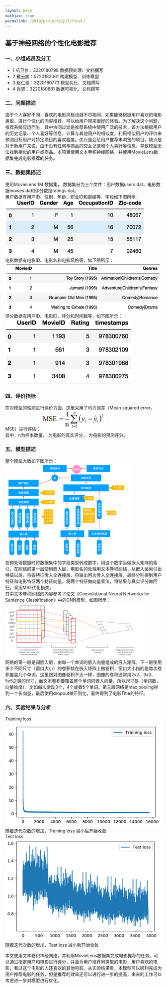 ```yaml
---
layout: page
mathjax: true
permalink: /2019/projects/p15/final/
---
```


## 基于神经网络的个性化电影推荐

### 一、小组成员及分工
- 1 巩卫参：3220180798 数据预处理、文档撰写
- 2 戴云鹏：5720182061 构建模型、训练模型
- 3 赵仁豪：3220180773 模型优化、文档撰写
- 4 肖恩：3220180881 数据可视化、文档撰写


### 二、问题描述
由于个人喜好不同，喜欢的电影风格也就不尽相同，如果能够根据用户喜欢的电影类型，进行个性化的内容推荐，可以给用户带来很好的体验。为了解决这个问题，推荐系统应运而生，其中协同过滤是推荐系统中使用广泛的技术，该方法根据用户的历史记录、个人喜好等信息，计算与其他用户的相似度，利用相似用户的评价来预测目标用户对特定项目的喜欢程度。优点是会给用户推荐未浏览的项目，缺点是对于新用户来说，由于没有任何与商品的交互记录和个人喜好等信息，导致模型无法找到相似的用户或商品。本项目使用文本卷积神经网络，并使用MovieLens数据集完成电影推荐的任务。

### 三、数据集描述
使用MovieLens 1M 数据集， 数据集分为三个文件：用户数据users.dat，电影数据movies.da和评分数据ratings.dat。    
用户数据有用户ID、性别、年龄、职业ID和邮编等，字段如下图所示：  
![](https://github.com/x3e7/bitdm.github.io/blob/master/2019/projects/P15/picture/1.png)  
电影数据有电影ID、电影名和电影风格等，如下图所示：  
![](https://github.com/x3e7/bitdm.github.io/blob/master/2019/projects/P15/picture/2.png)  
评分数据有用户ID、电影ID、评分和时间戳等，如下图所示：    
![](https://github.com/x3e7/bitdm.github.io/blob/master/2019/projects/P15/picture/3.png)  
### 四、评价指标
在对模型的性能进行评价方面，这里采用了均方误差（Mean squared error，MSE）进行评估：
![](https://github.com/x3e7/bitdm.github.io/blob/master/2019/projects/P15/picture/4.png)   
其中，n为样本数量， 为电影的真实评分， 为电影的预测评分。

### 五、模型描述
整个模型大致如下图所示：  
![](https://github.com/x3e7/bitdm.github.io/blob/master/2019/projects/P15/picture/5.png)    
在预处理数据时将数据集中的字段类型转成数字，用这个数字当做嵌入矩阵的索引，在网络的第一层使用嵌入层，电影名的处理用文本卷积网络，从嵌入层索引出特征以后，将各特征传入全连接层，将输出再次传入全连接层，最终分别得到用户特征和电影特征两个特征向量。将两个特征做向量乘法，将结果与真实评分做回归，采用MSE优化损失。  
其中文本卷积网络的内容参考了论文《Convolutional Neural Networks for Sentence Classification》中的CNN模型，如图所示：  
![](https://github.com/x3e7/bitdm.github.io/blob/master/2019/projects/P15/picture/6.png)    
网络的第一层是词嵌入层，由每一个单词的嵌入向量组成的嵌入矩阵。下一层使用多个不同尺寸（窗口大小）的卷积核在嵌入矩阵上做卷积，窗口大小指的是每次卷积覆盖几个单词。这里跟对图像卷积不太一样，图像的卷积通常用2x2、3x3、5x5之类的尺寸，而文本卷积要覆盖整个单词的嵌入向量，所以尺寸是（单词数，向量维度），比如每次滑动3个，4个或者5个单词。第三层网络是max pooling得到一个长向量，最后使用dropout做正则化，最终得到了电影Title的特征。


### 六、实验结果与分析
Training loss  
![](https://github.com/x3e7/bitdm.github.io/blob/master/2019/projects/P15/picture/7.png)   
随着迭代次数的增加，Training loss 减小后开始收敛  
Test loss  
![](https://github.com/x3e7/bitdm.github.io/blob/master/2019/projects/P15/picture/8.png)   
随着迭代次数的增加，Test loss 减小后开始收敛

本文使用文本卷积神经网络，并利用MovieLens数据集完成电影推荐的任务。可以通过指定用户和电影进行评分，并且为用户推荐同类型的电影，用户喜欢的电影，看过这个电影的人还喜欢的其他电影。从实验结果看，本模型可以顺利完成为用户推荐电影的任务，但是推荐的效率还可以进行进一步的提高，未来的工作可以考虑进一步对模型进行优化。
  
 

